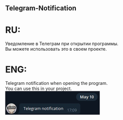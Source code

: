 ## Telegram-Notification
# RU:
 Уведомление в Телеграм при открытии программы. <br /> Вы можете использовать это в своем проекте.
# ENG:
 Telegram notification when opening the program. <br /> You can use this in your project. <br /> ![alt text](kwXZ275GC9k.jpg)
